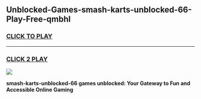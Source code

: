 
## Unblocked-Games-smash-karts-unblocked-66-Play-Free-qmbhl
<h3>
<a href="https://premium76.site?title=smash-karts-unblocked-66&ref=18A1">CLICK TO PLAY</a></h3>
<hr>

<h3>
<a href="https://premium76.site?title=smash-karts-unblocked-66&ref=18A1">CLICK 2 PLAY</a>
  
</h3>

<a href="https://premium76.site?title=smash-karts-unblocked-66&ref=18A1"><img src="https://clearcache.store/games.png"></a>


**smash-karts-unblocked-66 games unblocked: Your Gateway to Fun and Accessible Online Gaming**
